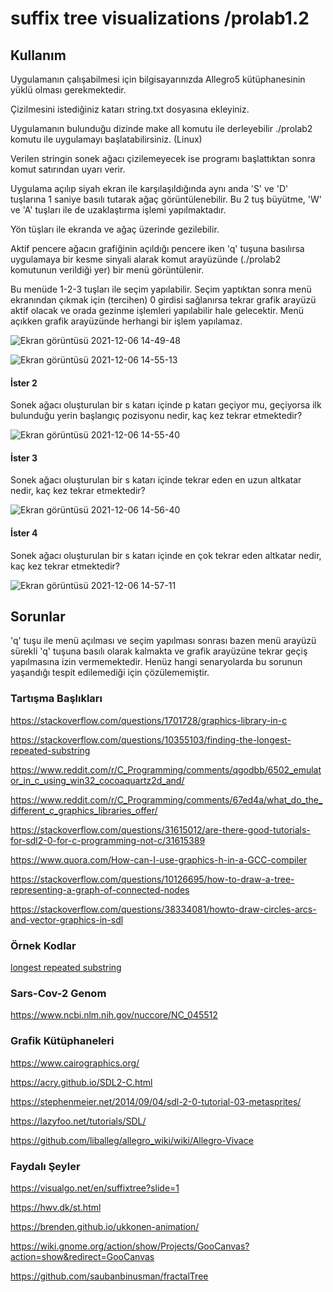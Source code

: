 # suffix tree visualizations /prolab1.2

## Kullanım 
Uygulamanın çalışabilmesi için bilgisayarınızda Allegro5 kütüphanesinin yüklü olması gerekmektedir.

Çizilmesini istediğiniz katarı string.txt dosyasına ekleyiniz.

Uygulamanın bulunduğu dizinde make all komutu ile derleyebilir ./prolab2 komutu ile uygulamayı başlatabilirsiniz. (Linux)

Verilen stringin sonek ağacı çizilemeyecek ise programı başlattıktan sonra komut satırından uyarı verir.

Uygulama açılıp siyah ekran ile karşılaşıldığında aynı anda 'S' ve 'D' tuşlarına 1 saniye basılı tutarak ağaç görüntülenebilir. Bu 2 tuş büyütme, 'W' ve 'A' tuşları ile de uzaklaştırma işlemi yapılmaktadır.

Yön tüşları ile ekranda ve ağaç üzerinde gezilebilir.

Aktif pencere ağacın grafiğinin açıldığı pencere iken 'q' tuşuna basılırsa uygulamaya bir kesme sinyali alarak komut arayüzünde (./prolab2 komutunun verildiği yer) bir menü görüntülenir.

Bu menüde 1-2-3 tuşları ile seçim yapılabilir. Seçim yaptıktan sonra menü ekranından çıkmak için (tercihen) 0 girdisi sağlanırsa tekrar grafik arayüzü aktif olacak ve orada gezinme işlemleri yapılabilir hale gelecektir. Menü açıkken grafik arayüzünde herhangi bir işlem yapılamaz.

![Ekran görüntüsü 2021-12-06 14-49-48](https://user-images.githubusercontent.com/30952126/144866982-90fc1705-1e6c-474d-ab76-fd0c69f33e93.png)


![Ekran görüntüsü 2021-12-06 14-55-13](https://user-images.githubusercontent.com/30952126/144867074-d79378c9-dc3d-401f-abd6-697849eca699.png)


#### İster 2

Sonek ağacı oluşturulan bir s katarı içinde p katarı geçiyor mu, geçiyorsa ilk bulunduğu yerin başlangıç pozisyonu nedir, kaç kez tekrar etmektedir?

![Ekran görüntüsü 2021-12-06 14-55-40](https://user-images.githubusercontent.com/30952126/144867052-7397c28a-722b-418a-94a3-55c82555a6da.png)

#### İster 3

Sonek ağacı oluşturulan bir s katarı içinde tekrar eden en uzun altkatar nedir, kaç kez tekrar etmektedir?

![Ekran görüntüsü 2021-12-06 14-56-40](https://user-images.githubusercontent.com/30952126/144867136-dc42ded0-7af3-4e0e-a83b-79a5f514fca0.png)

#### İster 4

Sonek ağacı oluşturulan bir s katarı içinde en çok tekrar eden altkatar nedir, kaç kez tekrar etmektedir?

![Ekran görüntüsü 2021-12-06 14-57-11](https://user-images.githubusercontent.com/30952126/144867203-571464bc-e6aa-4f6f-86a3-0f3e87c4a90b.png)

## Sorunlar
'q' tuşu ile menü açılması ve seçim yapılması sonrası bazen menü arayüzü sürekli 'q' tuşuna basılı olarak kalmakta ve grafik arayüzüne tekrar geçiş yapılmasına izin vermemektedir. Henüz hangi senaryolarda bu sorunun yaşandığı tespit edilemediği için çözülememiştir.

### Tartışma Başlıkları
https://stackoverflow.com/questions/1701728/graphics-library-in-c

https://stackoverflow.com/questions/10355103/finding-the-longest-repeated-substring

https://www.reddit.com/r/C_Programming/comments/qgodbb/6502_emulator_in_c_using_win32_cocoaquartz2d_and/

https://www.reddit.com/r/C_Programming/comments/67ed4a/what_do_the_different_c_graphics_libraries_offer/

https://stackoverflow.com/questions/31615012/are-there-good-tutorials-for-sdl2-0-for-c-programming-not-c/31615389

https://www.quora.com/How-can-I-use-graphics-h-in-a-GCC-compiler

https://stackoverflow.com/questions/10126695/how-to-draw-a-tree-representing-a-graph-of-connected-nodes

https://stackoverflow.com/questions/38334081/howto-draw-circles-arcs-and-vector-graphics-in-sdl
### Örnek Kodlar
[longest repeated substring](https://introcs.cs.princeton.edu/java/42sort/LRS.java.html)
### Sars-Cov-2 Genom
https://www.ncbi.nlm.nih.gov/nuccore/NC_045512

### Grafik Kütüphaneleri
https://www.cairographics.org/

https://acry.github.io/SDL2-C.html

https://stephenmeier.net/2014/09/04/sdl-2-0-tutorial-03-metasprites/

https://lazyfoo.net/tutorials/SDL/

https://github.com/liballeg/allegro_wiki/wiki/Allegro-Vivace

### Faydalı Şeyler
https://visualgo.net/en/suffixtree?slide=1

https://hwv.dk/st.html

https://brenden.github.io/ukkonen-animation/

https://wiki.gnome.org/action/show/Projects/GooCanvas?action=show&redirect=GooCanvas

https://github.com/saubanbinusman/fractalTree







